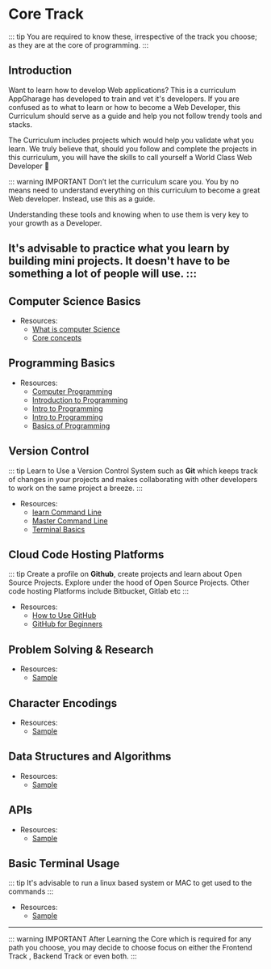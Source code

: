 # Core Track <Badge text="Under Construction" type="warn"/> 
::: tip
You are required to know these, irrespective of the track you choose; as they are at the core 
of programming.
:::


## Introduction
Want to learn how to develop Web applications? This is a curriculum AppGharage has developed to train and vet it's developers. If you are confused as to what to learn or how to become a Web Developer, this Curriculum should serve as a guide and help you not follow trendy tools and stacks.

The Curriculum includes projects which would help you validate what you learn. We truly believe that, should you follow and complete the projects in this curriculum, you will have the skills to call yourself a World Class Web Developer :metal: 

::: warning IMPORTANT
Don’t let the curriculum scare you. You by no means need to understand everything on this curriculum to become a great Web developer. Instead, use this as a guide.

Understanding these tools and knowing when to use them is very key to your growth as a Developer.

It's advisable to practice what you learn by building mini projects. It doesn't have to be something a lot of people will use. 
:::
---


## Computer Science Basics
* Resources: 
    - [What is computer Science](http://interactivepython.org/courselib/static/pythonds/Introduction/WhatIsComputerScience.html)
    - [Core concepts](http://carlcheo.com/compsci)


## Programming Basics
* Resources: 
    - [Computer Programming](http://www.tutorialspoint.com/computer_programming/computer_programming_overview.htm)
    - [Introduction to Programming](http://interactivepython.org/courselib/static/pythonds/Introduction/WhatIsProgramming.html)
    - [Intro to Programming](https://www.freebsd.org/doc/en/books/developers-handbook/tools-programming.html)
    - [Intro to Programming](https://medium.freecodecamp.org/a-gentler-introduction-to-programming-1f57383a1b2c)
    - [Basics of Programming](http://www.tutorialspoint.com/computer_programming/computer_programming_basics.htm)


## Version Control
::: tip
Learn to Use a Version Control System such as **Git**  which keeps track of changes in your projects and makes collaborating with other developers to work on the same project a breeze.
:::
* Resources: 
    - [learn Command Line](https://www.learnenough.com/command-line-tutorial)
    - [Master Command Line](https://openclassrooms.com/en/courses/4614926-learn-the-command-line-in-terminal)
    - [Terminal Basics](https://www.youtube.com/watch?v=5XgBd6rjuDQ)


## Cloud Code Hosting Platforms
::: tip
Create a profile on **Github**, create projects and learn about Open Source Projects.
Explore under the hood of Open Source Projects. Other code hosting Platforms include
Bitbucket, Gitlab etc
:::
* Resources: 
    - [How to Use GitHub](https://www.youtube.com/watch?v=E8TXME3bzNs)
    - [GitHub for Beginners](https://guides.github.com/introduction/git-handbook/)


## Problem Solving & Research 
* Resources: 
    - [Sample](/#)


## Character Encodings
* Resources: 
    - [Sample](/#)


## Data Structures and Algorithms
* Resources: 
    - [Sample](/#)


## APIs
* Resources: 
    - [Sample](/#)
    


## Basic Terminal Usage 
::: tip
It's advisable to run a linux based system or MAC to get used to the commands 
:::
* Resources: 
    - [Sample](/#)

---

::: warning IMPORTANT
After Learning the Core which is required for any path you choose, you may decide to choose focus on either the
Frontend Track , Backend Track or even both. 
:::

